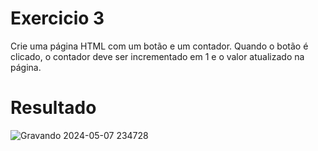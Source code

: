 # Exercicio 3
Crie uma página HTML com um botão e um contador. Quando o botão é clicado, o contador deve ser incrementado em 1 e o valor atualizado na página.

# Resultado

![Gravando 2024-05-07 234728](https://github.com/fpvill/AC2_Linguagens_de_Programacao/assets/144077908/6d320cec-305f-48e3-9fd2-aa851b93e4de)
